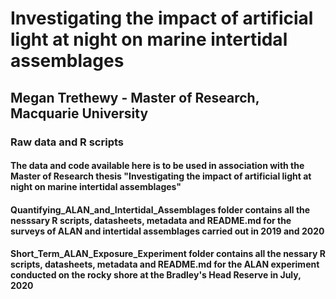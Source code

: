 # Investigating the impact of artificial light at night on marine intertidal assemblages
## Megan Trethewy - Master of Research, Macquarie University
### Raw data and R scripts

#### The data and code available here is to be used in association with the Master of Research thesis "Investigating the impact of artificial light at night on marine intertidal assemblages"

#### Quantifying_ALAN_and_Intertidal_Assemblages folder contains all the nesssary R scripts, datasheets, metadata and README.md for the surveys of ALAN and intertidal assemblages carried out in 2019 and 2020

#### Short_Term_ALAN_Exposure_Experiment folder contains all the nessary R scripts, datasheets, metadata and README.md for the ALAN experiment conducted on the rocky shore at the Bradley's Head Reserve in July, 2020
